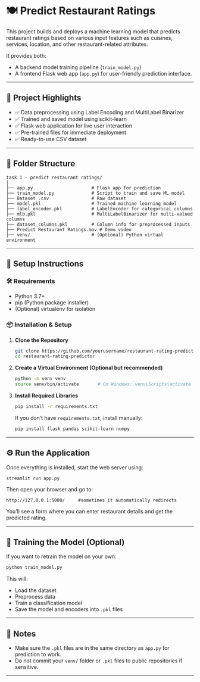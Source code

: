 # 🍽️ Predict Restaurant Ratings

This project builds and deploys a machine learning model that predicts restaurant ratings based on various input features such as cuisines, services, location, and other restaurant-related attributes.

It provides both:

* A backend model training pipeline (`train_model.py`)
* A frontend Flask web app (`app.py`) for user-friendly prediction interface.

---

## 📌 Project Highlights

* ✅ Data preprocessing using Label Encoding and MultiLabel Binarizer
* ✅ Trained and saved model using scikit-learn
* ✅ Flask web application for live user interaction
* ✅ Pre-trained files for immediate deployment
* ✅ Ready-to-use CSV dataset

---

## 📂 Folder Structure

```
task 1 - predict restaurant ratings/
│
├── app.py                      # Flask app for prediction
├── train_model.py              # Script to train and save ML model
├── Dataset .csv                # Raw dataset
├── model.pkl                   # Trained machine learning model
├── label_encoder.pkl           # LabelEncoder for categorical columns
├── mlb.pkl                     # MultiLabelBinarizer for multi-valued columns
├── dataset_columns.pkl         # Column info for preprocessed inputs
├── Predict Restaurant Ratings.mov # Demo video
├── venv/                       # (Optional) Python virtual environment
```

---

## 🔧 Setup Instructions

### 🛠 Requirements

* Python 3.7+
* pip (Python package installer)
* (Optional) virtualenv for isolation

### 📦 Installation & Setup

1. **Clone the Repository**

   ```bash
   git clone https://github.com/yourusername/restaurant-rating-predictor.git
   cd restaurant-rating-predictor
   ```

2. **Create a Virtual Environment (Optional but recommended)**

   ```bash
   python -m venv venv
   source venv/bin/activate       # On Windows: venv\Scripts\activate
   ```

3. **Install Required Libraries**

   ```bash
   pip install -r requirements.txt
   ```

   If you don’t have `requirements.txt`, install manually:

   ```bash
   pip install flask pandas scikit-learn numpy
   ```

---

## ⚙️ Run the Application

Once everything is installed, start the web server using:

```bash
streamlit run app.py
```

Then open your browser and go to:

```
http://127.0.0.1:5000/     #sometimes it automatically redirects
```

You’ll see a form where you can enter restaurant details and get the predicted rating.

---

## 🧠 Training the Model (Optional)

If you want to retrain the model on your own:

```bash
python train_model.py
```

This will:

* Load the dataset
* Preprocess data
* Train a classification model
* Save the model and encoders into `.pkl` files

---


## 📌 Notes

* Make sure the `.pkl` files are in the same directory as `app.py` for prediction to work.
* Do not commit your `venv/` folder or `.pkl` files to public repositories if sensitive.

---
